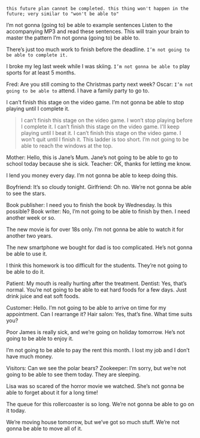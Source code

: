 `this future plan cannot be completed. this thing won't happen in the future; very similar to "won't be able to"`

I’m not gonna (going to) be able to example sentences
Listen to the accompanying MP3 and read these sentences. This will train your brain to master the pattern I’m not gonna (going to) be able to.

There’s just too much work to finish before the deadline. `I’m not going to be able to complete it.`

I broke my leg last week while I was skiing. `I’m not gonna be able to` play sports for at least 5 months.

Fred: Are you still coming to the Christmas party next week?
Oscar: `I’m not going to be able to` attend. I have a family party to go to.

I can’t finish this stage on the video game. I’m not gonna be able to stop playing until I complete it.

> I can’t finish this stage on the video game. I won’t stop playing before I complete it.
> I can’t finish this stage on the video game. I'll keep playing until I beat it.
> I can’t finish this stage on the video game. I won't quit until I finish it.
> This ladder is too short. I’m not going to be able to reach the windows at the top.

Mother: Hello, this is Jane’s Mum. Jane’s not going to be able to go to school today because she is sick.
Teacher: OK, thanks for letting me know.

I lend you money every day. I’m not gonna be able to keep doing this.

Boyfriend: It’s so cloudy tonight.
Girlfriend: Oh no. We’re not gonna be able to see the stars.

Book publisher: I need you to finish the book by Wednesday. Is this possible?
Book writer: No, I’m not going to be able to finish by then. I need another week or so.

The new movie is for over 18s only. I’m not gonna be able to watch it for another two years.

The new smartphone we bought for dad is too complicated. He’s not gonna be able to use it.

I think this homework is too difficult for the students. They’re not going to be able to do it.

Patient: My mouth is really hurting after the treatment.
Dentist: Yes, that’s normal. You’re not going to be able to eat hard foods for a few days. Just drink juice and eat soft foods.

Customer: Hello. I’m not going to be able to arrive on time for my appointment. Can I rearrange it?
Hair salon: Yes, that’s fine. What time suits you?

Poor James is really sick, and we’re going on holiday tomorrow. He’s not going to be able to enjoy it.

I’m not going to be able to pay the rent this month. I lost my job and I don’t have much money.

Visitors: Can we see the polar bears?
Zookeeper: I’m sorry, but we’re not going to be able to see them today. They are sleeping.

Lisa was so scared of the horror movie we watched. She’s not gonna be able to forget about it for a long time!

The queue for this rollercoaster is so long. We’re not gonna be able to go on it today.

We’re moving house tomorrow, but we’ve got so much stuff. We’re not gonna be able to move all of it.
